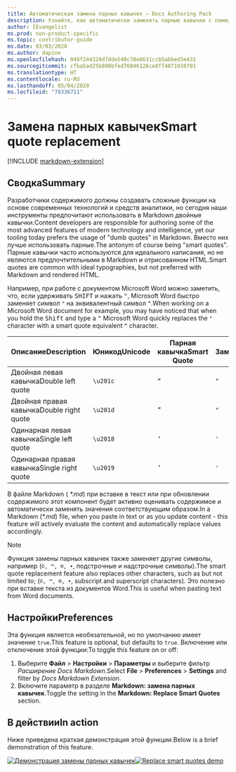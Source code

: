```yaml
---
title: Автоматическая замена парных кавычек — Docs Authoring Pack
description: Узнайте, как автоматически заменять парные кавычки с помощью Docs Authoring Pack — расширения Visual Studio Code.
author: IEvangelist
ms.prod: non-product-specific
ms.topic: contributor-guide
ms.date: 03/03/2020
ms.author: dapine
ms.openlocfilehash: 048f244324d7dde540c78e6631ccb5abbed3e431
ms.sourcegitcommit: cfba5ad25b898bfed76046126ce8ff4871910701
ms.translationtype: HT
ms.contentlocale: ru-RU
ms.lasthandoff: 05/04/2020
ms.locfileid: "78336711"
---
```

# <a name="smart-quote-replacement"></a><span data-ttu-id="d7f77-103">Замена парных кавычек</span><span class="sxs-lookup"><span data-stu-id="d7f77-103">Smart quote replacement</span></span>

[!INCLUDE [markdown-extension](includes/markdown-extension.md)]

## <a name="summary"></a><span data-ttu-id="d7f77-104">Сводка</span><span class="sxs-lookup"><span data-stu-id="d7f77-104">Summary</span></span>

<span data-ttu-id="d7f77-105">Разработчики содержимого должны создавать сложные функции на основе современных технологий и средств аналитики, но сегодня наши инструменты предпочитают использовать в Markdown двойные кавычки.</span><span class="sxs-lookup"><span data-stu-id="d7f77-105">Content developers are responsible for authoring some of the most advanced features of modern technology and intelligence, yet our tooling today prefers the usage of "dumb quotes" in Markdown.</span></span> <span data-ttu-id="d7f77-106">Вместо них лучше использовать парные.</span><span class="sxs-lookup"><span data-stu-id="d7f77-106">The antonym of course being "smart quotes".</span></span> <span data-ttu-id="d7f77-107">Парные кавычки часто используются для идеального написания, но не являются предпочтительными в Markdown и отрисованном HTML.</span><span class="sxs-lookup"><span data-stu-id="d7f77-107">Smart quotes are common with ideal typographies, but not preferred with Markdown and rendered HTML.</span></span>

<span data-ttu-id="d7f77-108">Например, при работе с документом Microsoft Word можно заметить, что, если удерживать <kbd>SHIFT</kbd> и нажать <kbd>"</kbd>, Microsoft Word быстро заменяет символ `"` на эквивалентный символ `“`.</span><span class="sxs-lookup"><span data-stu-id="d7f77-108">When working on a Microsoft Word document for example, you may have noticed that when you hold the <kbd>Shift</kbd> and type a <kbd>"</kbd> Microsoft Word quickly replaces the `"` character with a smart quote equivalent `“` character.</span></span>

| <span data-ttu-id="d7f77-109">Описание</span><span class="sxs-lookup"><span data-stu-id="d7f77-109">Description</span></span>        | <span data-ttu-id="d7f77-110">Юникод</span><span class="sxs-lookup"><span data-stu-id="d7f77-110">Unicode</span></span>  | <span data-ttu-id="d7f77-111">Парная кавычка</span><span class="sxs-lookup"><span data-stu-id="d7f77-111">Smart Quote</span></span> | <span data-ttu-id="d7f77-112">Замена</span><span class="sxs-lookup"><span data-stu-id="d7f77-112">Replacement</span></span> |
|--------------------|----------|-------------|-------------|
| <span data-ttu-id="d7f77-113">Двойная левая кавычка</span><span class="sxs-lookup"><span data-stu-id="d7f77-113">Double left quote</span></span>  | `\u201c` | `“`         | `"`         |
| <span data-ttu-id="d7f77-114">Двойная правая кавычка</span><span class="sxs-lookup"><span data-stu-id="d7f77-114">Double right quote</span></span> | `\u201d` | `”`         | `"`         |
| <span data-ttu-id="d7f77-115">Одинарная левая кавычка</span><span class="sxs-lookup"><span data-stu-id="d7f77-115">Single left quote</span></span>  | `\u2018` | `‘`         | `'`         |
| <span data-ttu-id="d7f77-116">Одинарная правая кавычка</span><span class="sxs-lookup"><span data-stu-id="d7f77-116">Single right quote</span></span> | `\u2019` | `’`         | `'`         |

<span data-ttu-id="d7f77-117">В файле Markdown ( *\*.md*) при вставке в текст или при обновлении содержимого этот компонент будет активно оценивать содержимое и автоматически заменять значения соответствующим образом.</span><span class="sxs-lookup"><span data-stu-id="d7f77-117">In a Markdown (*\*.md*) file, when you paste in text or as you update content - this feature will actively evaluate the content and automatically replace values accordingly.</span></span>

> [!NOTE]
> <span data-ttu-id="d7f77-118">Функция замены парных кавычек также заменяет другие символы, например (`©, ™, ®, •`, подстрочные и надстрочные символы).</span><span class="sxs-lookup"><span data-stu-id="d7f77-118">The smart quote replacement feature also replaces other characters, such as but not limited to; (`©, ™, ®, •`, subscript and superscript characters).</span></span> <span data-ttu-id="d7f77-119">Это полезно при вставке текста из документов Word.</span><span class="sxs-lookup"><span data-stu-id="d7f77-119">This is useful when pasting text from Word documents.</span></span>

## <a name="preferences"></a><span data-ttu-id="d7f77-120">Настройки</span><span class="sxs-lookup"><span data-stu-id="d7f77-120">Preferences</span></span>

<span data-ttu-id="d7f77-121">Эта функция является необязательной, но по умолчанию имеет значение `true`.</span><span class="sxs-lookup"><span data-stu-id="d7f77-121">This feature is optional, but defaults to `true`.</span></span> <span data-ttu-id="d7f77-122">Включение или отключение этой функции:</span><span class="sxs-lookup"><span data-stu-id="d7f77-122">To toggle this feature on or off:</span></span>

1. <span data-ttu-id="d7f77-123">Выберите **Файл** > **Настройки** > **Параметры** и выберите фильтр *Расширение Docs Markdown*.</span><span class="sxs-lookup"><span data-stu-id="d7f77-123">Select **File** > **Preferences** > **Settings** and filter by *Docs Markdown Extension*.</span></span>
1. <span data-ttu-id="d7f77-124">Включите параметр в разделе **Markdown: замена парных кавычек**.</span><span class="sxs-lookup"><span data-stu-id="d7f77-124">Toggle the setting in the **Markdown: Replace Smart Quotes** section.</span></span>

## <a name="in-action"></a><span data-ttu-id="d7f77-125">В действии</span><span class="sxs-lookup"><span data-stu-id="d7f77-125">In action</span></span>

<span data-ttu-id="d7f77-126">Ниже приведена краткая демонстрация этой функции.</span><span class="sxs-lookup"><span data-stu-id="d7f77-126">Below is a brief demonstration of this feature.</span></span>

<span data-ttu-id="d7f77-127">[![Демонстрация замены парных кавычек](media/replace-smart-quotes.gif)](media/replace-smart-quotes.gif#lightbox)</span><span class="sxs-lookup"><span data-stu-id="d7f77-127">[![Replace smart quotes demo](media/replace-smart-quotes.gif)](media/replace-smart-quotes.gif#lightbox)</span></span>
